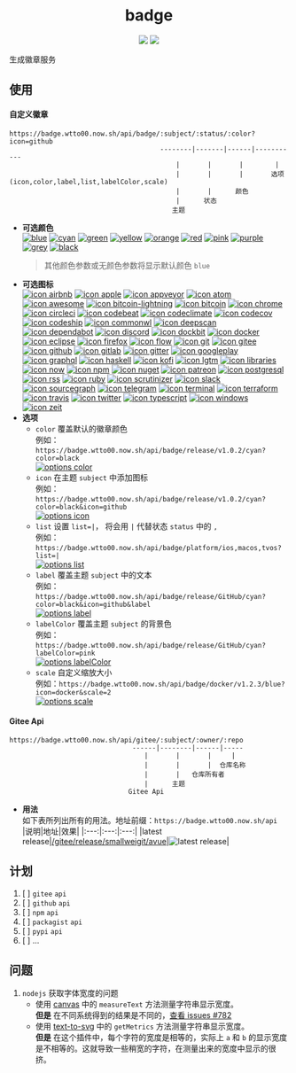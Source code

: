 <h1 align="center">badge</h1>
<p align="center">
  <a href="https://github.com/wtto00/badge" target="_blank"><img src="https://badge.wtto00.now.sh/api/badge/release/GitHub/black?icon=github&label&scale=1.2" /></a> <a href="https://gitee.com/wtto00/badge" target="_black"><img src="https://badge.wtto00.now.sh/api/badge/release/Gitee/orange?icon=gitee&label&scale=1.2" /></a>
</p>

生成徽章服务

## 使用

#### 自定义徽章

```
https://badge.wtto00.now.sh/api/badge/:subject/:status/:color?icon=github
                                      --------|-------|------|-----------
                                          |       |       |        |
                                          |       |       |       选项(icon,color,label,list,labelColor,scale)
                                          |       |      颜色
                                          |      状态
                                         主题
```

- **可选颜色**  
  [![blue](https://badge.wtto00.now.sh/api/badge/color/blue/blue "color blue")](https://badge.wtto00.now.sh/api/badge/color/blue/blue) [![cyan](https://badge.wtto00.now.sh/api/badge/color/cyan/cyan "color cyan")](https://badge.wtto00.now.sh/api/badge/color/cyan/cyan) [![green](https://badge.wtto00.now.sh/api/badge/color/green/green "color green")](https://badge.wtto00.now.sh/api/badge/color/green/green) [![yellow](https://badge.wtto00.now.sh/api/badge/color/yellow/yellow "color yellow")](https://badge.wtto00.now.sh/api/badge/color/yellow/yellow) [![orange](https://badge.wtto00.now.sh/api/badge/color/orange/orange "color orange")](https://badge.wtto00.now.sh/api/badge/color/orange/orange) [![red](https://badge.wtto00.now.sh/api/badge/color/red/red "color red")](https://badge.wtto00.now.sh/api/badge/color/red/red) [![pink](https://badge.wtto00.now.sh/api/badge/color/pink/pink "color pink")](https://badge.wtto00.now.sh/api/badge/color/pink/pink) [![purple](https://badge.wtto00.now.sh/api/badge/color/purple/purple "color purple")](https://badge.wtto00.now.sh/api/badge/color/purple/purple) [![grey](https://badge.wtto00.now.sh/api/badge/color/grey/grey "color grey")](https://badge.wtto00.now.sh/api/badge/color/grey/grey) [![black](https://badge.wtto00.now.sh/api/badge/color/black/black "color black")](https://badge.wtto00.now.sh/api/badge/color/black/black)
  > 其他颜色参数或无颜色参数将显示默认颜色 `blue`
- **可选图标**  
  [![icon airbnb](https://badge.wtto00.now.sh/api/badge/icon/airbnb?icon=airbnb&label "icon airbnb")](https://badge.wtto00.now.sh/api/badge/icon/airbnb?icon=airbnb&label) [![icon apple](https://badge.wtto00.now.sh/api/badge/icon/apple?icon=apple&label "icon apple")](https://badge.wtto00.now.sh/api/badge/icon/apple?icon=apple&label) [![icon appveyor](https://badge.wtto00.now.sh/api/badge/icon/appveyor?icon=appveyor&label "icon appveyor")](https://badge.wtto00.now.sh/api/badge/icon/appveyor?icon=appveyor&label) [![icon atom](https://badge.wtto00.now.sh/api/badge/icon/atom?icon=atom&label "icon atom")](https://badge.wtto00.now.sh/api/badge/icon/atom?icon=atom&label) [![icon awesome](https://badge.wtto00.now.sh/api/badge/icon/awesome?icon=awesome&label "icon awesome")](https://badge.wtto00.now.sh/api/badge/icon/awesome?icon=awesome&label) [![icon bitcoin-lightning](https://badge.wtto00.now.sh/api/badge/icon/bitcoin-lightning?icon=bitcoin-lightning&label "icon bitcoin-lightning")](https://badge.wtto00.now.sh/api/badge/icon/bitcoin-lightning?icon=bitcoin-lightning&label) [![icon bitcoin](https://badge.wtto00.now.sh/api/badge/icon/bitcoin?icon=bitcoin&label "icon bitcoin")](https://badge.wtto00.now.sh/api/badge/icon/bitcoin?icon=bitcoin&label) [![icon chrome](https://badge.wtto00.now.sh/api/badge/icon/chrome?icon=chrome&label "icon chrome")](https://badge.wtto00.now.sh/api/badge/icon/chrome?icon=chrome&label) [![icon circleci](https://badge.wtto00.now.sh/api/badge/icon/circleci?icon=circleci&label "icon circleci")](https://badge.wtto00.now.sh/api/badge/icon/circleci?icon=circleci&label) [![icon codebeat](https://badge.wtto00.now.sh/api/badge/icon/codebeat?icon=codebeat&label "icon codebeat")](https://badge.wtto00.now.sh/api/badge/icon/codebeat?icon=codebeat&label) [![icon codeclimate](https://badge.wtto00.now.sh/api/badge/icon/codeclimate?icon=codeclimate&label "icon codeclimate")](https://badge.wtto00.now.sh/api/badge/icon/codeclimate?icon=codeclimate&label) [![icon codecov](https://badge.wtto00.now.sh/api/badge/icon/codecov?icon=codecov&label "icon codecov")](https://badge.wtto00.now.sh/api/badge/icon/codecov?icon=codecov&label) [![icon codeship](https://badge.wtto00.now.sh/api/badge/icon/codeship?icon=codeship&label "icon codeship")](https://badge.wtto00.now.sh/api/badge/icon/codeship?icon=codeship&label) [![icon commonwl](https://badge.wtto00.now.sh/api/badge/icon/commonwl?icon=commonwl&label "icon commonwl")](https://badge.wtto00.now.sh/api/badge/icon/commonwl?icon=commonwl&label) [![icon deepscan](https://badge.wtto00.now.sh/api/badge/icon/deepscan?icon=deepscan&label "icon deepscan")](https://badge.wtto00.now.sh/api/badge/icon/deepscan?icon=deepscan&label) [![icon dependabot](https://badge.wtto00.now.sh/api/badge/icon/dependabot?icon=dependabot&label "icon dependabot")](https://badge.wtto00.now.sh/api/badge/icon/dependabot?icon=dependabot&label) [![icon discord](https://badge.wtto00.now.sh/api/badge/icon/discord?icon=discord&label "icon discord")](https://badge.wtto00.now.sh/api/badge/icon/discord?icon=discord&label) [![icon dockbit](https://badge.wtto00.now.sh/api/badge/icon/dockbit?icon=dockbit&label "icon dockbit")](https://badge.wtto00.now.sh/api/badge/icon/dockbit?icon=dockbit&label) [![icon docker](https://badge.wtto00.now.sh/api/badge/icon/docker?icon=docker&label "icon docker")](https://badge.wtto00.now.sh/api/badge/icon/docker?icon=docker&label) [![icon eclipse](https://badge.wtto00.now.sh/api/badge/icon/eclipse?icon=eclipse&label "icon eclipse")](https://badge.wtto00.now.sh/api/badge/icon/eclipse?icon=eclipse&label) [![icon firefox](https://badge.wtto00.now.sh/api/badge/icon/firefox?icon=firefox&label "icon firefox")](https://badge.wtto00.now.sh/api/badge/icon/firefox?icon=firefox&label) [![icon flow](https://badge.wtto00.now.sh/api/badge/icon/flow?icon=flow&label "icon flow")](https://badge.wtto00.now.sh/api/badge/icon/flow?icon=flow&label) [![icon git](https://badge.wtto00.now.sh/api/badge/icon/git?icon=git&label "icon git")](https://badge.wtto00.now.sh/api/badge/icon/git?icon=git&label) [![icon gitee](https://badge.wtto00.now.sh/api/badge/icon/gitee?icon=gitee&label "icon gitee")](https://badge.wtto00.now.sh/api/badge/icon/gitee?icon=gitee&label) [![icon github](https://badge.wtto00.now.sh/api/badge/icon/github?icon=github&label "icon github")](https://badge.wtto00.now.sh/api/badge/icon/github?icon=github&label) [![icon gitlab](https://badge.wtto00.now.sh/api/badge/icon/gitlab?icon=gitlab&label "icon gitlab")](https://badge.wtto00.now.sh/api/badge/icon/gitlab?icon=gitlab&label) [![icon gitter](https://badge.wtto00.now.sh/api/badge/icon/gitter?icon=gitter&label "icon gitter")](https://badge.wtto00.now.sh/api/badge/icon/gitter?icon=gitter&label) [![icon googleplay](https://badge.wtto00.now.sh/api/badge/icon/googleplay?icon=googleplay&label "icon googleplay")](https://badge.wtto00.now.sh/api/badge/icon/googleplay?icon=googleplay&label) [![icon graphql](https://badge.wtto00.now.sh/api/badge/icon/graphql?icon=graphql&label "icon graphql")](https://badge.wtto00.now.sh/api/badge/icon/graphql?icon=graphql&label) [![icon haskell](https://badge.wtto00.now.sh/api/badge/icon/haskell?icon=haskell&label "icon haskell")](https://badge.wtto00.now.sh/api/badge/icon/haskell?icon=haskell&label) [![icon kofi](https://badge.wtto00.now.sh/api/badge/icon/kofi?icon=kofi&label "icon kofi")](https://badge.wtto00.now.sh/api/badge/icon/kofi?icon=kofi&label) [![icon lgtm](https://badge.wtto00.now.sh/api/badge/icon/lgtm?icon=lgtm&label "icon lgtm")](https://badge.wtto00.now.sh/api/badge/icon/lgtm?icon=lgtm&label) [![icon libraries](https://badge.wtto00.now.sh/api/badge/icon/libraries?icon=libraries&label "icon libraries")](https://badge.wtto00.now.sh/api/badge/icon/libraries?icon=libraries&label) [![icon now](https://badge.wtto00.now.sh/api/badge/icon/now?icon=now&label "icon now")](https://badge.wtto00.now.sh/api/badge/icon/now?icon=now&label) [![icon npm](https://badge.wtto00.now.sh/api/badge/icon/npm?icon=npm&label "icon npm")](https://badge.wtto00.now.sh/api/badge/icon/npm?icon=npm&label) [![icon nuget](https://badge.wtto00.now.sh/api/badge/icon/nuget?icon=nuget&label "icon nuget")](https://badge.wtto00.now.sh/api/badge/icon/nuget?icon=nuget&label) [![icon patreon](https://badge.wtto00.now.sh/api/badge/icon/patreon?icon=patreon&label "icon patreon")](https://badge.wtto00.now.sh/api/badge/icon/patreon?icon=patreon&label) [![icon postgresql](https://badge.wtto00.now.sh/api/badge/icon/postgresql?icon=postgresql&label "icon postgresql")](https://badge.wtto00.now.sh/api/badge/icon/postgresql?icon=postgresql&label) [![icon rss](https://badge.wtto00.now.sh/api/badge/icon/rss?icon=rss&label "icon rss")](https://badge.wtto00.now.sh/api/badge/icon/rss?icon=rss&label) [![icon ruby](https://badge.wtto00.now.sh/api/badge/icon/ruby?icon=ruby&label "icon ruby")](https://badge.wtto00.now.sh/api/badge/icon/ruby?icon=ruby&label) [![icon scrutinizer](https://badge.wtto00.now.sh/api/badge/icon/scrutinizer?icon=scrutinizer&label "icon scrutinizer")](https://badge.wtto00.now.sh/api/badge/icon/scrutinizer?icon=scrutinizer&label) [![icon slack](https://badge.wtto00.now.sh/api/badge/icon/slack?icon=slack&label "icon slack")](https://badge.wtto00.now.sh/api/badge/icon/slack?icon=slack&label) [![icon sourcegraph](https://badge.wtto00.now.sh/api/badge/icon/sourcegraph?icon=sourcegraph&label "icon sourcegraph")](https://badge.wtto00.now.sh/api/badge/icon/sourcegraph?icon=sourcegraph&label) [![icon telegram](https://badge.wtto00.now.sh/api/badge/icon/telegram?icon=telegram&label "icon telegram")](https://badge.wtto00.now.sh/api/badge/icon/telegram?icon=telegram&label) [![icon terminal](https://badge.wtto00.now.sh/api/badge/icon/terminal?icon=terminal&label "icon terminal")](https://badge.wtto00.now.sh/api/badge/icon/terminal?icon=terminal&label) [![icon terraform](https://badge.wtto00.now.sh/api/badge/icon/terraform?icon=terraform&label "icon terraform")](https://badge.wtto00.now.sh/api/badge/icon/terraform?icon=terraform&label) [![icon travis](https://badge.wtto00.now.sh/api/badge/icon/travis?icon=travis&label "icon travis")](https://badge.wtto00.now.sh/api/badge/icon/travis?icon=travis&label) [![icon twitter](https://badge.wtto00.now.sh/api/badge/icon/twitter?icon=twitter&label "icon twitter")](https://badge.wtto00.now.sh/api/badge/icon/twitter?icon=twitter&label) [![icon typescript](https://badge.wtto00.now.sh/api/badge/icon/typescript?icon=typescript&label "icon typescript")](https://badge.wtto00.now.sh/api/badge/icon/typescript?icon=typescript&label) [![icon windows](https://badge.wtto00.now.sh/api/badge/icon/windows?icon=windows&label "icon windows")](https://badge.wtto00.now.sh/api/badge/icon/windows?icon=windows&label) [![icon zeit](https://badge.wtto00.now.sh/api/badge/icon/zeit?icon=zeit&label "icon zeit")](https://badge.wtto00.now.sh/api/badge/icon/zeit?icon=zeit&label)
- **选项**
  - `color` 覆盖默认的徽章颜色  
    例如：`https://badge.wtto00.now.sh/api/badge/release/v1.0.2/cyan?color=black`  
    [![options color](https://badge.wtto00.now.sh/api/badge/release/v1.0.2/cyan?color=black "options color")](https://badge.wtto00.now.sh/api/badge/release/v1.0.2/cyan?color=black)
  - `icon` 在主题 `subject` 中添加图标  
    例如：`https://badge.wtto00.now.sh/api/badge/release/v1.0.2/cyan?color=black&icon=github`  
    [![options icon](https://badge.wtto00.now.sh/api/badge/release/v1.0.2/cyan?color=black&icon=github "options icon")](https://badge.wtto00.now.sh/api/badge/release/v1.0.2/cyan?color=black&icon=github)
  - `list` 设置 `list=|`， 将会用 `|` 代替状态 `status` 中的 `,`  
    例如：`https://badge.wtto00.now.sh/api/badge/platform/ios,macos,tvos?list=|`  
    [![options list](https://badge.wtto00.now.sh/api/badge/platform/ios,macos,tvos?list=| "options label")](https://badge.wtto00.now.sh/api/badge/platform/ios,macos,tvos?list=|)
  - `label` 覆盖主题 `subject` 中的文本  
    例如：`https://badge.wtto00.now.sh/api/badge/release/GitHub/cyan?color=black&icon=github&label`  
    [![options label](https://badge.wtto00.now.sh/api/badge/release/GitHub/cyan?color=black&icon=github&label "options label")](https://badge.wtto00.now.sh/api/badge/icon/GitHub/black?icon=github&label)
  - `labelColor` 覆盖主题 `subject` 的背景色  
    例如：`https://badge.wtto00.now.sh/api/badge/release/GitHub/cyan?labelColor=pink`  
    [![options labelColor](https://badge.wtto00.now.sh/api/badge/release/GitHub/cyan?labelColor=pink "options labelColor")](https://badge.wtto00.now.sh/api/badge/release/GitHub/cyan?labelColor=pink)
  - `scale` 自定义缩放大小  
    例如：`https://badge.wtto00.now.sh/api/badge/docker/v1.2.3/blue?icon=docker&scale=2`  
    [![options scale](https://badge.wtto00.now.sh/api/badge/docker/v1.2.3/blue?icon=docker&scale=2 "options scale")](https://badge.wtto00.now.sh/api/badge/docker/v1.2.3/blue?icon=docker&scale=2)

#### Gitee Api

```
https://badge.wtto00.now.sh/api/gitee/:subject/:owner/:repo
                               ------|--------|------|-----
                                  |       |       |     |
                                  |       |       |  仓库名称
                                  |       |   仓库所有者
                                  |      主题
                              Gitee Api
```

- **用法**  
  如下表所列出所有的用法。地址前缀：`https://badge.wtto00.now.sh/api`  
  |说明|地址|效果|
  |:---:|:---:|:---:|
  |latest release|[/gitee/release/smallweigit/avue](https://badge.wtto00.now.sh/api/gitee/release/smallweigit/avue)|![latest release](https://badge.wtto00.now.sh/api/gitee/release/smallweigit/avue "latest release")|

## 计划

1. [ ] `gitee` `api`
1. [ ] `github` `api`
1. [ ] `npm` `api`
1. [ ] `packagist` `api`
1. [ ] `pypi` `api`
1. [ ] ...

## 问题

1. `nodejs` 获取字体宽度的问题
   - 使用 [canvas](https://www.npmjs.com/package/canvas#quick-example) 中的 `measureText` 方法测量字符串显示宽度。  
     **但是** 在不同系统得到的结果是不同的，[查看 issues #782](https://github.com/Automattic/node-canvas/issues/782)
   - 使用 [text-to-svg](https://www.npmjs.com/package/text-to-svg#texttosvggetmetricstext-option--) 中的 `getMetrics` 方法测量字符串显示宽度。  
     **但是** 在这个插件中，每个字符的宽度是相等的，实际上 `a` 和 `b` 的显示宽度是不相等的。这就导致一些稍宽的字符，在测量出来的宽度中显示的很挤。
